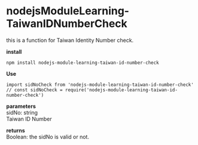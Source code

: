 # nodejsModuleLearning-TaiwanIDNumberCheck
this is a function for Taiwan Identity Number check.

**install**
```
npm install nodejs-module-learning-taiwan-id-number-check
```

**Use**
```
import sidNoCheck from 'nodejs-module-learning-taiwan-id-number-check'
// const sidNoCheck = require('nodejs-module-learning-taiwan-id-number-check')
```

**parameters**
<br>
  sidNo: string
<br>
    Taiwan ID Number

**returns**
<br>
  Boolean: the sidNo is valid or not.

